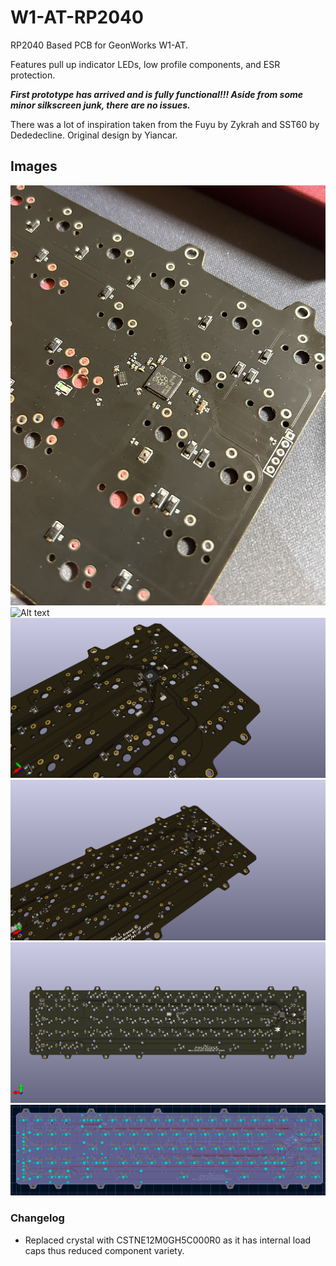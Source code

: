 # W1-AT-RP2040
RP2040 Based PCB for GeonWorks W1-AT.

Features pull up indicator LEDs, low profile components, and ESR protection.

***First prototype has arrived and is fully functional!!! Aside from some minor silkscreen junk, there are no issues.***

There was a lot of inspiration taken from the Fuyu by Zykrah and SST60 by Dededecline.
Original design by Yiancar.
## Images
![Alt text](https://github.com/FinnKrass/W1-AT-RP2040/blob/main/img/41EEBDE7-8214-4665-B2C2-39DA7D2F328E.jpeg)
![Alt text](https://github.com/FinnKrass/W1-AT-RP2040/blob/main/img/build2.jpeg)
![Alt text](https://github.com/FinnKrass/W1-AT-RP2040/blob/main/img/a1.png)
![Alt text](https://github.com/FinnKrass/W1-AT-RP2040/blob/main/img/d.png)
![Alt text](https://github.com/FinnKrass/W1-AT-RP2040/blob/main/img/e.png)
![Alt text](https://github.com/FinnKrass/W1-AT-RP2040/blob/main/img/f.PNG)


### Changelog
- Replaced crystal with CSTNE12M0GH5C000R0 as it has internal load caps thus reduced component variety.
